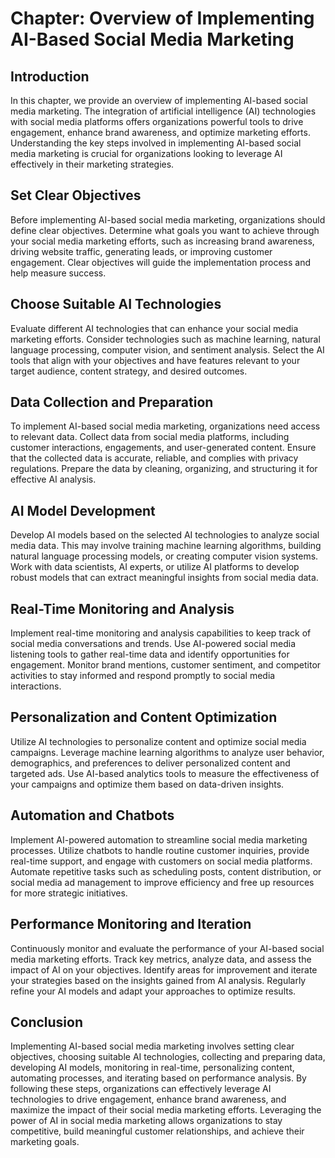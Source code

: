 Chapter: Overview of Implementing AI-Based Social Media Marketing
=================================================================

Introduction
------------

In this chapter, we provide an overview of implementing AI-based social media marketing. The integration of artificial intelligence (AI) technologies with social media platforms offers organizations powerful tools to drive engagement, enhance brand awareness, and optimize marketing efforts. Understanding the key steps involved in implementing AI-based social media marketing is crucial for organizations looking to leverage AI effectively in their marketing strategies.

Set Clear Objectives
--------------------

Before implementing AI-based social media marketing, organizations should define clear objectives. Determine what goals you want to achieve through your social media marketing efforts, such as increasing brand awareness, driving website traffic, generating leads, or improving customer engagement. Clear objectives will guide the implementation process and help measure success.

Choose Suitable AI Technologies
-------------------------------

Evaluate different AI technologies that can enhance your social media marketing efforts. Consider technologies such as machine learning, natural language processing, computer vision, and sentiment analysis. Select the AI tools that align with your objectives and have features relevant to your target audience, content strategy, and desired outcomes.

Data Collection and Preparation
-------------------------------

To implement AI-based social media marketing, organizations need access to relevant data. Collect data from social media platforms, including customer interactions, engagements, and user-generated content. Ensure that the collected data is accurate, reliable, and complies with privacy regulations. Prepare the data by cleaning, organizing, and structuring it for effective AI analysis.

AI Model Development
--------------------

Develop AI models based on the selected AI technologies to analyze social media data. This may involve training machine learning algorithms, building natural language processing models, or creating computer vision systems. Work with data scientists, AI experts, or utilize AI platforms to develop robust models that can extract meaningful insights from social media data.

Real-Time Monitoring and Analysis
---------------------------------

Implement real-time monitoring and analysis capabilities to keep track of social media conversations and trends. Use AI-powered social media listening tools to gather real-time data and identify opportunities for engagement. Monitor brand mentions, customer sentiment, and competitor activities to stay informed and respond promptly to social media interactions.

Personalization and Content Optimization
----------------------------------------

Utilize AI technologies to personalize content and optimize social media campaigns. Leverage machine learning algorithms to analyze user behavior, demographics, and preferences to deliver personalized content and targeted ads. Use AI-based analytics tools to measure the effectiveness of your campaigns and optimize them based on data-driven insights.

Automation and Chatbots
-----------------------

Implement AI-powered automation to streamline social media marketing processes. Utilize chatbots to handle routine customer inquiries, provide real-time support, and engage with customers on social media platforms. Automate repetitive tasks such as scheduling posts, content distribution, or social media ad management to improve efficiency and free up resources for more strategic initiatives.

Performance Monitoring and Iteration
------------------------------------

Continuously monitor and evaluate the performance of your AI-based social media marketing efforts. Track key metrics, analyze data, and assess the impact of AI on your objectives. Identify areas for improvement and iterate your strategies based on the insights gained from AI analysis. Regularly refine your AI models and adapt your approaches to optimize results.

Conclusion
----------

Implementing AI-based social media marketing involves setting clear objectives, choosing suitable AI technologies, collecting and preparing data, developing AI models, monitoring in real-time, personalizing content, automating processes, and iterating based on performance analysis. By following these steps, organizations can effectively leverage AI technologies to drive engagement, enhance brand awareness, and maximize the impact of their social media marketing efforts. Leveraging the power of AI in social media marketing allows organizations to stay competitive, build meaningful customer relationships, and achieve their marketing goals.
